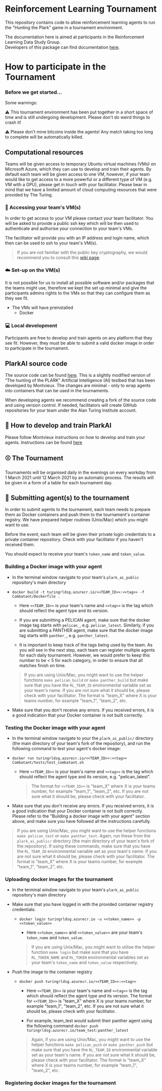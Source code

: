 # Reinforcement Learning Tournament

This repository contains code to allow reinforcement learning agents to run the "Hunting the Plark" game in a tournament environment.

The documentation here is aimed at participants in the Reinforcement Learning Data Study Group.  
Developers of this package can find documentation [here](developers.md).

# How to participate in the Tournament

### Before we get started...

Some warnings:

:warning: This tournament environment has been put together in a short space of time and is still undergoing development. Please don't do weird things to crash it!

:warning: Please don't mine bitcoins inside the agents!  Any match taking too long to complete will be automatically killed.

## Computational resources

Teams will be given access to temporary Ubuntu virtual machines (VMs) on Microsoft Azure, which they can use to develop and train their agents. By default each team will be given access to one VM, however, if your team would like to get access to a more powerful or a different type of VM (e.g. VM with a GPU), please get in touch with your facilitator. Please bear in mind that we have a limited amount of cloud computing resources that were provided by The Turing.

### :key: Accessing your team's VM(s)

In order to get access to your VM please contact your team facilitator. You will be asked to provide a public ssh key which will be then used to authenticate and authorise your connection to your team's VMs. 

The facilitator will provide you with an IP address and login name, which then can be used to ssh to your team's VM(s).

> If you are not familiar with the public key cryptography, we would recommend you to consult this [wiki page](https://en.wikipedia.org/wiki/Public-key_cryptography).

### :cloud: Set-up on the VM(s)

It is not possible for us to install all possible software and/or packages that the teams might use, therefore we kept the set up minimal and give the participants admins rights to the VMs so that they can configure them as they see fit.

- The VMs will have preinstalled
  - Docker

### :computer: Local development

Participants are free to develop and train agents on any platform that they see fit. However, they must be able to submit a valid docker image in order to participate in the tournament.

## PlarkAI source code

The source code can be found [here](https://github.com/alan-turing-institute/plark_ai_public). This is a slightly modified version of “The hunting of the PLARK” Artificial Intelligence (AI) testbed that has been developed by Montvieux. The changes are minimal - only to wrap agents into containers that can be used in the tournaments.

When developing agents we recommend creating a fork of the source code and using version control. If needed, facilitators will create GitHub repositories for your team under the Alan Turing Institute account.

## :pencil: How to develop and train PlarkAI

Please follow Montvieux instructions on how to develop and train your agents. Instructions can be found [here](https://github.com/alan-turing-institute/plark_ai_public/blob/master/Documentation/Hunting_The_Plark.pdf)

## :baseball: The Tournament

Tournaments will be organised daily in the evenings on every workday from 1 March 2021 until 12 March 2021 by an automatic process. The results will be given in a form of a table for each tournament day.

## :satellite: Submitting agent(s) to the tournament

In order to submit agents to the tournament, each team needs to prepare them as Docker containers and push them to the tournament's container registry. We have prepared helper routines (Unix/Mac) which you might want to use.

Before the event, each team will be given their private login credentials to a private container repository. Check with your facilitator if you haven't received them.

You should expect to receive your team's `token_name` and `token_value`.

### Building a Docker image with your agent

- In the terminal window navigate to your team's `plark_ai_public` repository's main directory 

- `docker build -t turingrldsg.azurecr.io/<<TEAM_ID>>:<<tag>> -f Combatant/Dockerfile .`

  - Here `<<TEAM_ID>>` is your team's name and `<<tag>>` is the tag which should reflect the agent type and its version.

  - If you are submitting a PELICAN agent, make sure that the docker image tag starts with `pelican_`, e.g. `pelican_latest`. Similarly, if you are submitting a PANTHER agent, make sure that the docker image tag starts with `panther_`, e.g. `panther_latest`.

  - It is important to keep track of the tags being used by the team. As you will see in the next step, each team can register multiple agents for each daily tournament. However, we would prefer to keep this number to be < 5 for each category, in order to ensure that all matches finish on time.

  > If you are using Unix/Mac, you might want to use the helper functions `make pelican_build` or `make panther_build` but make sure that you have the `RL_TEAM_ID` environmental variable set as your team's name. If you are not sure what it should be, please check with your facilitator. The format is "team_X" where X is your teams number, for example "team_1", "team_2", etc.

- Make sure that you don't receive any errors. If you received errors, it is a good indication that your Docker container is not built correctly.

### Testing the Docker image with your agent

- In the terminal window navigate to your the `plark_ai_public/` directory (the main directory of your team's fork of the repository), and run the following command to test your agent's docker image: 

- `docker run turingrldsg.azurecr.io/<<TEAM_ID>>:<<tag>> Combatant/tests/test_combatant.sh`

  - Here `<<TEAM_ID>>` is your team's name and `<<tag>>` is the tag which should reflect the agent type and its version, e.g. "pelican_latest".
    
    > The format for `<<TEAM_ID>>` is "team_X" where X is your teams number, for example "team_1", "team_2", etc. If you are not sure what it should be, please check with your facilitator.

- Make sure that you don't receive any errors. If you received errors, it is a good indication that your Docker container is not built correctly.  Please refer to the "Building a docker image with your agent" section above, and make sure you have followed all the instructions carefully.

> If you are using Unix/Mac, you might want to use the helper functions `make pelican_test` or `make panther_test`.  Again, run these from the `plark_ai_public/` directory (the main directory of your team's fork of the repository). If using these commands, make sure that you have the `RL_TEAM_ID` environmental variable set as your team's name. If you are not sure what it should be, please check with your facilitator. The format is "team_X" where X is your teams number, for example "team_1", "team_2", etc.

### Uploading docker images for the tournament

- In the terminal window navigate to your team's `plark_ai_public` repository's main directory 

- Make sure that you have logged in with the provided container registry credentials:

  - `docker login turingrldsg.azurecr.io -u <<token_name>> -p <<token_value>>`

    - Here `<<token_name>>` and `<<token_value>>` are your team's `token_name` and `token_value`.

    > If you are using Unix/Mac, you might want to utilise the helper function `make login` but make sure that you have `RL_TOKEN_NAME` and `RL_TOKEN` environmental variables set as your team's `token_name` and `token_value` respectively.

- Push the image to the container registry

  - `docker push turingrldsg.azurecr.io/<<TEAM_ID>>:<<tag>>`

    - Here `<<TEAM_ID>>` is your team's name and `<<tag>>` is the tag which should reflect the agent type and its version. The format for `<<TEAM_ID>>` is "team_X" where X is your teams number, for example "team_1", "team_2", etc. If you are not sure what it should be, please check with your facilitator.

    - For example, team_test would submit their panther agent using the following command `docker push turingrldsg.azurecr.io/team_test:panther_latest`

    > Again, if you are using Unix/Mac, you might want to use the helper functions `make pelican_push` or `make panther_push` but make sure that you have the `RL_TEAM_ID` environmental variable set as your team's name. If you are not sure what it should be, please check with your facilitator. The format is "team_X" where X is your teams number, for example "team_1", "team_2", etc.


### Registering docker images for the tournament








